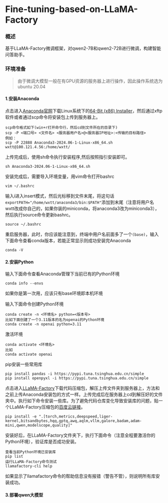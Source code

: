 # Fine-tuning-based-on-LLaMA-Factory
### 概述

基于LLaMA-Factory微调框架，对qwen2-7B和qwen2-72B进行微调，构建智能问答助手。

### 环境准备

> 由于微调大模型一般在有GPU资源的服务器上进行操作，因此操作系统选为ubuntu 20.04

#### 1.安装Anaconda

点击进入[Anaconda官网](https://www.anaconda.com/download/success)下载Linux系统下的[64-Bit (x86) Installer](https://repo.anaconda.com/archive/Anaconda3-2024.06-1-Linux-x86_64.sh)，然后通过xftp软件或者通过scp命令将安装包上传到服务器上。

```shell
scp命令格式如下(win+r打开命令行，然后cd到文件所在的目录下)
scp -P <端口号> <文件名> <服务器用户名>@<服务器IP地址>:<传输的目标路径>
例如：
scp -P 22888 Anaconda3-2024.06-1-Linux-x86_64.sh wxtt@100.121.4.56:/home/wxtt/
```

上传完成后，使用sh命令执行安装程序,然后按照指引安装即可。

```shell
sh Anaconda3-2024.06-1-Linux-x86_64.sh
```

安装完成后，需要导入环境变量，用vim命令打开bashrc

```shell
vim ~/.bashrc
```

输入i进入insert模式，然后光标移到文件末尾，将这句话`exportPATH="/home/wxtt/anaconda3/bin:$PATH"`添加到末尾（注意将用户名wxtt改成你自己的，如果你装的miniconda，将anaconda3改为miniconda3），然后执行source命令更新bashrc。

```shell
source ~/.bashrc
```

重启服务器，此时，你应该能注意到，终端中用户名前面多了一个`(base)`，输入下面命令查看conda版本，若能正常显示则成功安装完Anaconda

```
conda -V
```

#### 2.安装Python

输入下面命令查看Anaconda管理下当前已有的Python环境

```
conda info --envs
```

如果你是第一次用，应该只有base环境即本机环境

输入下面命令创建Python环境

```
conda create -n <环境名> python=<版本号>
比如下面创建了一个3.11版本的名为openai的Python环境
conda create -n openai python=3.11
```

激活环境

```
conda activate <环境名>
比如
conda activate openai
```

pip安装一些常用库

```
pip install pandas -i https://pypi.tuna.tsinghua.edu.cn/simple
pip install openpyxl -i https://pypi.tuna.tsinghua.edu.cn/simple
```

点击进入[LLaMA-Factory](https://github.com/hiyouga/LLaMA-Factory)下载代码压缩包，解压上传文件夹到服务器上，方法和之前上传Anaconda安装包的方式一样。上传完成后在服务器上cd到解压好的文件夹中。执行如下命令安装一些库。为了避免代码仓库变化导致安装库的问题，贴一个LLaMA-Factory压缩包的[百度云链接](https://pan.baidu.com/s/1l-TzlVgA7QHZ_rCOWXuMwQ?pwd=13ax)。

```
pip install -e ".[torch,metrics,deepspeed,liger-kernel,bitsandbytes,hqq,gptq,awq,aqlm,vllm,galore,badam,adam-mini,qwen,modelscope,quality]"
```

安装好后，在LLaMA-Factory文件夹下，执行下面命令（注意全程要激活你的Python环境），验证库是否成功安装。

```
查看当前Python环境已安装库
pip list
运行LLaMA-Factory命令测试
llamafactory-cli help
```

如果显示了llamafactory命令的帮助信息没有报错（警告不管），则说明所有库安装成功。

#### 3.部署qwen大模型

